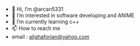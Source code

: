 - 👋 Hi, I’m @arcan5331
- 👀 I’m interested in software developing and ANIME
- 🌱 I’m currently learning c++
- 📫 How to reach me 
- email : alighaforian@yahoo.com
